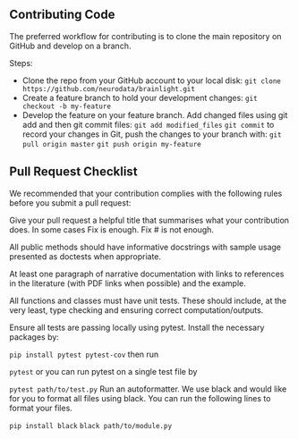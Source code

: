 ## Contributing Code
The preferred workflow for contributing is to clone the main repository on GitHub and develop on a branch. 

Steps:
- Clone the repo from your GitHub account to your local disk:
```git clone https://github.com/neurodata/brainlight.git```
- Create a feature branch to hold your development changes:
```git checkout -b my-feature```
- Develop the feature on your feature branch. Add changed files using git add and then git commit files:
```git add modified_files```
```git commit```
to record your changes in Git, push the changes to your branch with:
```git pull origin master```
```git push origin my-feature```

## Pull Request Checklist
We recommended that your contribution complies with the following rules before you submit a pull request:

Give your pull request a helpful title that summarises what your contribution does. In some cases Fix <ISSUE TITLE> is enough. Fix #<ISSUE NUMBER> is not enough.

All public methods should have informative docstrings with sample usage presented as doctests when appropriate.

At least one paragraph of narrative documentation with links to references in the literature (with PDF links when possible) and the example.

All functions and classes must have unit tests. These should include, at the very least, type checking and ensuring correct computation/outputs.

Ensure all tests are passing locally using pytest. Install the necessary packages by:

```pip install pytest pytest-cov```
then run

```pytest```
or you can run pytest on a single test file by

```pytest path/to/test.py```
Run an autoformatter. We use black and would like for you to format all files using black. You can run the following lines to format your files.

```pip install black```
```black path/to/module.py```
